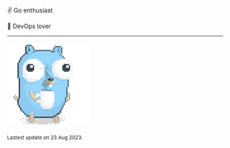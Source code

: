 :v: Go enthusiast

:muscle: DevOps lover

---

![Image alt text](/images/gopher_with_coffee.gif)


<sub>Lastest update on 23 Aug 2023.</sub>
